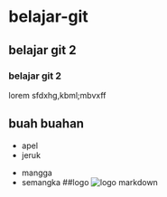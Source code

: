 # belajar-git
## belajar git 2
### belajar git 2
lorem sfdxhg,kbml;mbvxff
## buah buahan
- apel
- jeruk
+ mangga
+ semangka
##logo
  ![logo markdown](https://upload.wikimedia.org/wikipedia/commons/thumb/4/48/Markdown-mark.svg/175px-Markdown-mark.svg.png)
